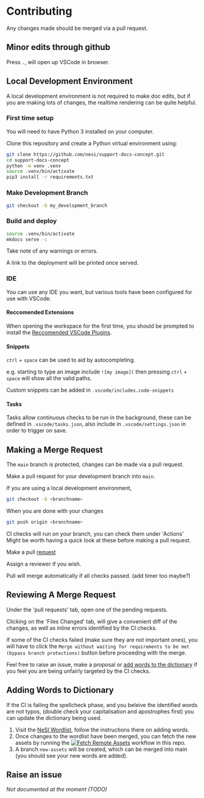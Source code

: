 # Contributing

Any changes made should be merged via a pull request.

## Minor edits through github

Press `.`, will open up VSCode in browser.

## Local Development Environment

A local development environment is not required to make doc edits, but if you are making lots of changes, the realtime rendering can be quite helpful.

### First time setup

You will need to have Python 3 installed on your computer.

Clone this repository and create a Python virtual environment using:

```bash
git clone https://github.com/nesi/support-docs-concept.git
cd support-docs-concept
python -m venv .venv
source .venv/bin/activate
pip3 install -r requirements.txt
```

### Make Development Branch

```bash
git checkout -b my_development_branch
```

### Build and deploy

```bash
source .venv/bin/activate
mkdocs serve -c
```

Take note of any warnings or errors.

A link to the deployment will be printed once served.

### IDE

You can use any IDE you want, but various tools have been configured for use with VSCode.

#### Reccomended Extensions

When opening the workspace for the first time, you should be prompted to install the [Reccomended VSCode Plugins](.vscode/extensions.json).

#### Snippets

`ctrl` + `space` can be used to aid by autocompleting.

e.g. starting to type an image include `![my image](` then pressing `ctrl` + `space` will show all the valid paths.

Custom snippets can be added in `.vscode/includes.code-snippets`

#### Tasks

Tasks allow continuous checks to be run in the background, these can be defined in `.vscode/tasks.json`, also include in `.vscode/settings.json` in order to trigger on save.

## Making a Merge Request

The `main` branch is protected, changes can be made via a pull request.

Make a pull request for your development branch into `main`.

If you are using a local development environment,

```sh
git checkout -b <branchname>
```

When you are done with your changes

```sh
git push origin <branchname>
```

CI checks will run on your branch, you can check them under 'Actions'
Might be worth having a quick look at these before making a pull request.

Make a pull [request](https://github.com/nesi/support-docs-concept/pulls)

Assign a reviewer if you wish.

Pull will merge automatically if all checks passed. (add timer too maybe?)

## Reviewing A Merge Request

Under the 'pull requests' tab, open one of the pending requests.

Clicking on the 'Files Changed' tab, will give a convenient diff of the changes, as well as inline errors identified by the CI checks.

If some of the CI checks failed (make sure they are not important ones), you will have to click the  `Merge without waiting for requirements to be met (bypass branch protections)` button before proceeding with the merge. 

Feel free to raise an issue, make a proposal or [add words to the dictionary](#adding-words-to-dictionary) if you feel you are being unfairly targeted by the CI checks.

## Adding Words to Dictionary

If the CI is failing the spellcheck phase, and you beleive the identified words are not typos, (double check your capitalisation and apostrophes first) you can update the dictionary being used.

1. Visit the [NeSI Wordlist](https://github.com/nesi/nesi-wordlist), follow the instructions there on adding words.
2. Once changes to the wordlist have been merged, you can fetch the new assets by running the [![Fetch Remote Assets](https://github.com/nesi/support-docs-concept/actions/workflows/fetch_includes.yml/badge.svg?branch=main&event=workflow_run)](https://github.com/nesi/support-docs-concept/actions/workflows/fetch_includes.yml) workflow in this repo.
3. A branch `new-assets` will be created, which can be merged into main (you should see your new words are added).


## Raise an issue



*Not documented at the moment (TODO)*
